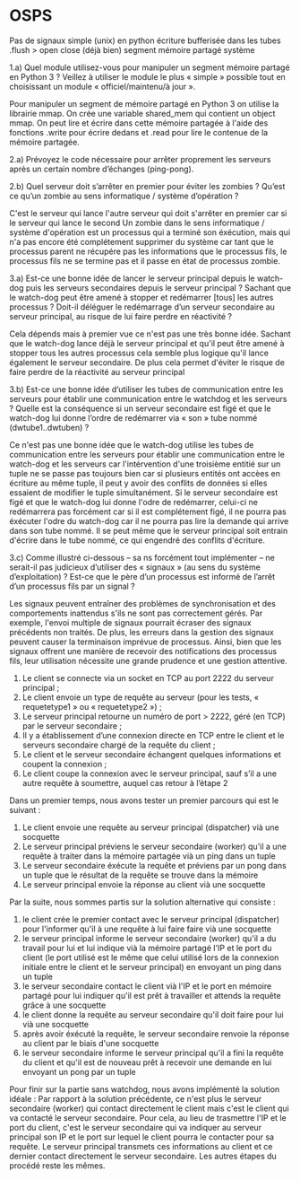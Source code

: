 # OSPS
Pas de signaux simple (unix) en python 
écriture bufferisée dans les tubes 
.flush > open close (déjà bien)
segment mémoire partagé système 

1.a) Quel module utilisez-vous pour manipuler un segment mémoire partagé en Python 3 ?
Veillez à utiliser le module le plus « simple » possible tout en choisissant un module « officiel/maintenu/à jour ».

Pour manipuler un segment de mémoire partagé en Python 3 on utilise la librairie mmap. On crée une variable shared_mem qui contient un object mmap. On peut lire et écrire dans cette mémoire partagée à l'aide des fonctions .write pour écrire dedans et .read pour lire le contenue de la mémoire partagée. 

2.a) Prévoyez le code nécessaire pour arrêter proprement les serveurs après un certain nombre d’échanges (ping-pong).

2.b) Quel serveur doit s’arrêter en premier pour éviter les zombies ? Qu’est ce qu’un zombie au sens informatique /
système d’opération ? 

C'est le serveur qui lance l'autre serveur qui doit s'arrêter en premier car si le serveur qui lance le second
Un zombie dans le sens informatique / système d'opération est un processus qui a terminé son éxécution, mais qui n'a pas encore été complétement supprimer du système car tant que le processus parent ne récupére pas les informations que le processus fils, le processus fils ne se termine pas et il passe en état de processus zombie.

3.a) Est-ce une bonne idée de lancer le serveur principal depuis le watch-dog puis les serveurs secondaires depuis le
serveur principal ? Sachant que le watch-dog peut être amené à stopper et redémarrer [tous] les autres processus ? Doit-il
déléguer le redémarrage d’un serveur secondaire au serveur principal, au risque de lui faire perdre en réactivité ?

Cela dépends mais à premier vue ce n'est pas une très bonne idée. Sachant que le watch-dog lance déjà le serveur principal et qu'il peut être amené à stopper tous les autres processus cela semble plus logique qu'il lance également le serveur secondaire. De plus cela permet d'éviter le risque de faire perdre de la réactivité au serveur principal 

3.b) Est-ce une bonne idée d’utiliser les tubes de communication entre les serveurs pour établir une communication entre
le watchdog et les serveurs ? Quelle est la conséquence si un serveur secondaire est figé et que le watch-dog lui donne
l’ordre de redémarrer via « son » tube nommé (dwtube1..dwtuben) ?

Ce n'est pas une bonne idée que le watch-dog utilise les tubes de communication entre les serveurs pour établir une communication entre le watch-dog et les serveurs car l'intérvention d'une troisième entitié sur un tuple ne se passe pas toujours bien car si plusieurs entités ont accèes en écriture au même tuple, il peut y avoir des conflits de données si elles essaient de modifier le tuple simultanément. Si le serveur secondaire est figé et que le watch-dog lui donne l'odre de redémarrer, celui-ci ne redémarrera pas forcément car si il est complétement figé, il ne pourra pas éxécuter l'odre du watch-dog car il ne pourra pas lire la demande qui arrive dans son tube nommé. Il se peut même que le serveur principal soit entrain d'écrire dans le tube nommé, ce qui engendré des conflits d'écriture.


3.c) Comme illustré ci-dessous – sa ns forcément tout implémenter – ne serait-il pas judicieux d’utiliser des « signaux »
(au sens du système d’exploitation) ? Est-ce que le père d’un processus est informé de l’arrêt d’un processus fils par un
signal ?

Les signaux peuvent entraîner des problèmes de synchronisation et des comportements inattendus s'ils ne sont pas correctement gérés. Par exemple, l'envoi multiple de signaux pourrait écraser des signaux précédents non traités. De plus, les erreurs dans la gestion des signaux peuvent causer la terminaison imprévue de processus. Ainsi, bien que les signaux offrent une manière de recevoir des notifications des processus fils, leur utilisation nécessite une grande prudence et une gestion attentive.

1) Le client se connecte via un socket en TCP au port 2222 du serveur principal ;
2) Le client envoie un type de requête au serveur (pour les tests, « requetetype1 » ou « requetetype2 ») ;
3) Le serveur principal retourne un numéro de port > 2222, géré (en TCP) par le serveur secondaire ;
4) Il y a établissement d’une connexion directe en TCP entre le client et le serveurs secondaire chargé de la requête
du client ;
5) Le client et le serveur secondaire échangent quelques informations et coupent la connexion ;
6) Le client coupe la connexion avec le serveur principal, sauf s’il a une autre requête à soumettre, auquel cas
retour à l’étape 2

Dans un premier temps, nous avons tester un premier parcours qui est le suivant : 
1) Le client envoie une requête au serveur principal (dispatcher) vià une socquette 
2) Le serveur principal préviens le serveur secondaire (worker) qu'il a une requête à traiter dans la mémoire partagée vià un ping dans un tuple
3) Le serveur secondaire éxécute la requête et préviens par un pong dans un tuple que le résultat de la requête se trouve dans la mémoire
4) Le serveur principal envoie la réponse au client vià une socquette 

Par la suite, nous sommes partis sur la solution alternative qui consiste : 
1) le client crée le premier contact avec le serveur principal (dispatcher) pour l'informer qu'il à une requête à lui faire faire vià une socquette 
2) le serveur principal informe le serveur secondaire (worker) qu'il a du travail pour lui et lui indique vià la mémoire partagé l'IP et le port du client (le port utilisé est le même que celui utilisé lors de la connexion initiale entre le client et le serveur principal) en envoyant un ping dans un tuple 
3) le serveur secondaire contact le client vià l'IP et le port en mémoire partagé pour lui indiquer qu'il est prêt à travailler et attends la requête grâce à une socquette 
4) le client donne la requête au serveur secondaire qu'il doit faire pour lui vià une socquette 
5) après avoir éxécuté la requête, le serveur secondaire renvoie la réponse au client par le biais d'une socquette 
6) le serveur secondaire informe le serveur principal qu'il a fini la requête du client et qu'il est de nouveau prêt à recevoir une demande en lui envoyant un pong par un tuple 

Pour finir sur la partie sans watchdog, nous avons implémenté la solution idéale :
Par rapport à la solution précédente, ce n'est plus le serveur secondaire (worker) qui contact directement le client mais c'est le client qui va contacté le serveur secondaire. Pour cela, au lieu de trasmettre l'IP et le port du client, c'est le serveur secondaire qui va indiquer au serveur principal son IP et le port sur lequel le client pourra le contacter pour sa requête. Le serveur principal transmets ces informations au client et ce dernier contact directement le serveur secondaire. Les autres étapes du procédé reste les mêmes. 
